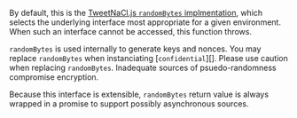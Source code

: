 By default, this is the [TweetNaCl.js `randomBytes` implmentation](https://github.com/dchest/tweetnacl-js#random-bytes-generation), which selects the underlying interface most appropriate for a given environment.  When such an interface cannot be accessed, this function throws.

`randomBytes` is used internally to generate keys and nonces. You may replace `randomBytes` when instanciating [`confidential`][]. Please use caution when replacing `randomBytes`.  Inadequate sources of psuedo-randomness compromise encryption.

Because this interface is extensible, `randomBytes` return value is always wrapped in a promise to support possibly asynchronous sources.
